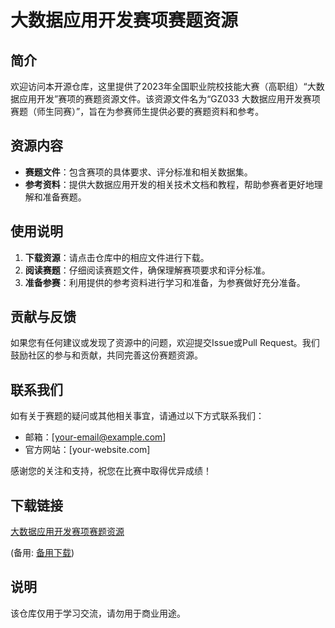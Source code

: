 # 大数据应用开发赛项赛题资源

## 简介

欢迎访问本开源仓库，这里提供了2023年全国职业院校技能大赛（高职组）“大数据应用开发”赛项的赛题资源文件。该资源文件名为“GZ033 大数据应用开发赛项赛题（师生同赛）”，旨在为参赛师生提供必要的赛题资料和参考。

## 资源内容

- **赛题文件**：包含赛项的具体要求、评分标准和相关数据集。
- **参考资料**：提供大数据应用开发的相关技术文档和教程，帮助参赛者更好地理解和准备赛题。

## 使用说明

1. **下载资源**：请点击仓库中的相应文件进行下载。
2. **阅读赛题**：仔细阅读赛题文件，确保理解赛项要求和评分标准。
3. **准备参赛**：利用提供的参考资料进行学习和准备，为参赛做好充分准备。

## 贡献与反馈

如果您有任何建议或发现了资源中的问题，欢迎提交Issue或Pull Request。我们鼓励社区的参与和贡献，共同完善这份赛题资源。

## 联系我们

如有关于赛题的疑问或其他相关事宜，请通过以下方式联系我们：

- 邮箱：[your-email@example.com]
- 官方网站：[your-website.com]

感谢您的关注和支持，祝您在比赛中取得优异成绩！

## 下载链接
[大数据应用开发赛项赛题资源](https://pan.quark.cn/s/ca13aff3dd40) 

(备用: [备用下载](https://pan.baidu.com/s/12mWlLpuqz2zF1AFpaReM4A?pwd=1234))

## 说明

该仓库仅用于学习交流，请勿用于商业用途。

